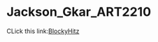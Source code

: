 # Jackson_Gkar_ART2210

CLick this link:[BlockyHitz](https://gmanski504.github.io/Jackson_Gkar_ART2210/8-Jackson_Gkar_Art2210_FourWayConnect_Oct9-Fall2019/JackOct92019-1.html)
